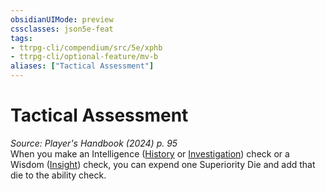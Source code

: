 ```yaml
---
obsidianUIMode: preview
cssclasses: json5e-feat
tags:
- ttrpg-cli/compendium/src/5e/xphb
- ttrpg-cli/optional-feature/mv-b
aliases: ["Tactical Assessment"]
---
```

# Tactical Assessment
*Source: Player's Handbook (2024) p. 95*  
When you make an Intelligence ([History](Misc%20Files/CLI/rules/skills.md#History) or [Investigation](Misc%20Files/CLI/rules/skills.md#Investigation)) check or a Wisdom ([Insight](Misc%20Files/CLI/rules/skills.md#Insight)) check, you can expend one Superiority Die and add that die to the ability check.